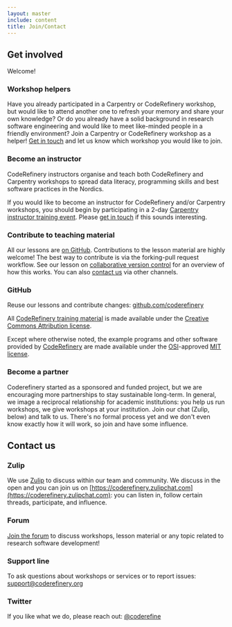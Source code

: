 ```yaml
---
layout: master
include: content
title: Join/Contact
---
```


## Get involved

Welcome! 

### Workshop helpers

Have you already participated in a Carpentry or CodeRefinery workshop, but would like to attend another one 
to refresh your memory and share your own knowledge? Or do you already have a solid background 
in research software engineering and would like to meet like-minded people in a friendly 
environment? Join a Carpentry or CodeRefinery workshop as a helper! [Get in touch](../contact) and let 
us know which workshop you would like to join.

### Become an instructor

CodeRefinery instructors organise and teach both CodeRefinery and Carpentry workshops to spread data literacy, programming skills and best software practices in the Nordics. 

If you would like to become an instructor for CodeRefinery and/or Carpentry workshops, you should begin by participating in a 2-day [Carpentry instructor training event](https://carpentries.github.io/instructor-training/). Please [get in touch](mailto:support@coderefinery.org) if this sounds interesting.

### Contribute to teaching material

All our lessons are [on GitHub](https://github.com/coderefinery). Contributions to the 
lesson material are highly welcome! The best way to contribute is via the forking-pull request 
workflow. See our lesson on [collaborative version control](https://coderefinery.github.io/git-collaborative/02-distributed/) for an overview of how this works. You can also [contact us](../contact) 
via other channels.

### GitHub

Reuse our lessons and contribute changes: [github.com/coderefinery](https://github.com/coderefinery/)

All [CodeRefinery training material](../lessons) is made available under the [Creative Commons Attribution license](https://creativecommons.org/licenses/by/4.0/).

Except where otherwise noted, the example programs and other software provided by [CodeRefinery](https://github.com/coderefinery/) are made available under the [OSI](https://opensource.org/)-approved [MIT license](https://opensource.org/licenses/mit-license.html).

### Become a partner

Coderefinery started as a sponsored and funded project, but we are
encouraging more partnerships to stay sustainable long-term.  In
general, we image a reciprocal relationship for academic institutions:
you help us run workshops, we give workshops at your institution.
Join our chat (Zulip, below) and talk to us.  There's no formal
process yet and we don't even know exactly how it will work, so join
and have some influence.


## Contact us

### Zulip

We use [Zulip](https://zulipchat.com/) to discuss within our team and community. We discuss in the open and you can join us on [https://coderefinery.zulipchat.com](https://coderefinery.zulipchat.com): you can listen in, follow certain threads, participate, and influence. 

### Forum

[Join the forum](https://groups.google.com/group/coderefinery) to discuss workshops, 
lesson material or any topic related to research software development! 

### Support line

To ask questions about workshops or services or to report issues: [support@coderefinery.org](mailto:support@coderefinery.org)

### Twitter

If you like what we do, please reach out: [@coderefine](https://twitter.com/coderefine)
